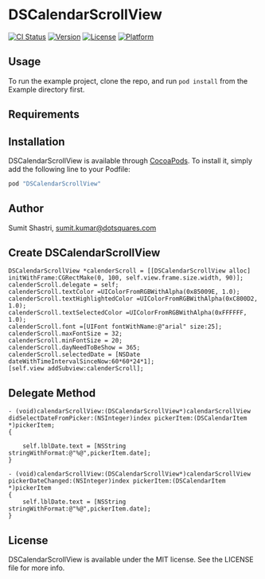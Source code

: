 # DSCalendarScrollView

[![CI Status](http://img.shields.io/travis/admin/DSCalendarScrollView.svg?style=flat)](https://travis-ci.org/admin/DSCalendarScrollView)
[![Version](https://img.shields.io/cocoapods/v/DSCalendarScrollView.svg?style=flat)](http://cocoapods.org/pods/DSCalendarScrollView)
[![License](https://img.shields.io/cocoapods/l/DSCalendarScrollView.svg?style=flat)](http://cocoapods.org/pods/DSCalendarScrollView)
[![Platform](https://img.shields.io/cocoapods/p/DSCalendarScrollView.svg?style=flat)](http://cocoapods.org/pods/DSCalendarScrollView)

## Usage

To run the example project, clone the repo, and run `pod install` from the Example directory first.

## Requirements

## Installation

DSCalendarScrollView is available through [CocoaPods](http://cocoapods.org). To install
it, simply add the following line to your Podfile:

```ruby
pod "DSCalendarScrollView"
```

## Author

Sumit Shastri, sumit.kumar@dotsquares.com


## Create DSCalendarScrollView 
```
DSCalendarScrollView *calenderScroll = [[DSCalendarScrollView alloc] initWithFrame:CGRectMake(0, 100, self.view.frame.size.width, 90)];
calenderScroll.delegate = self;
calenderScroll.textColor =UIColorFromRGBWithAlpha(0x85009E, 1.0);
calenderScroll.textHighlightedColor =UIColorFromRGBWithAlpha(0xC800D2, 1.0);
calenderScroll.textSelectedColor =UIColorFromRGBWithAlpha(0xFFFFFF, 1.0);
calenderScroll.font =[UIFont fontWithName:@"arial" size:25];
calenderScroll.maxFontSize = 32;
calenderScroll.minFontSize = 20;
calenderScroll.dayNeedToBeShow = 365;
calenderScroll.selectedDate = [NSDate dateWithTimeIntervalSinceNow:60*60*24*1];
[self.view addSubview:calenderScroll];
```

## Delegate Method 
```
- (void)calendarScrollView:(DSCalendarScrollView*)calendarScrollView  didSelectDateFromPicker:(NSInteger)index pickerItem:(DSCalendarItem *)pickerItem;
{

    self.lblDate.text = [NSString stringWithFormat:@"%@",pickerItem.date];
}

- (void)calendarScrollView:(DSCalendarScrollView*)calendarScrollView  pickerDateChanged:(NSInteger)index pickerItem:(DSCalendarItem *)pickerItem
{
    self.lblDate.text = [NSString stringWithFormat:@"%@",pickerItem.date];
}
```

## License

DSCalendarScrollView is available under the MIT license. See the LICENSE file for more info.
